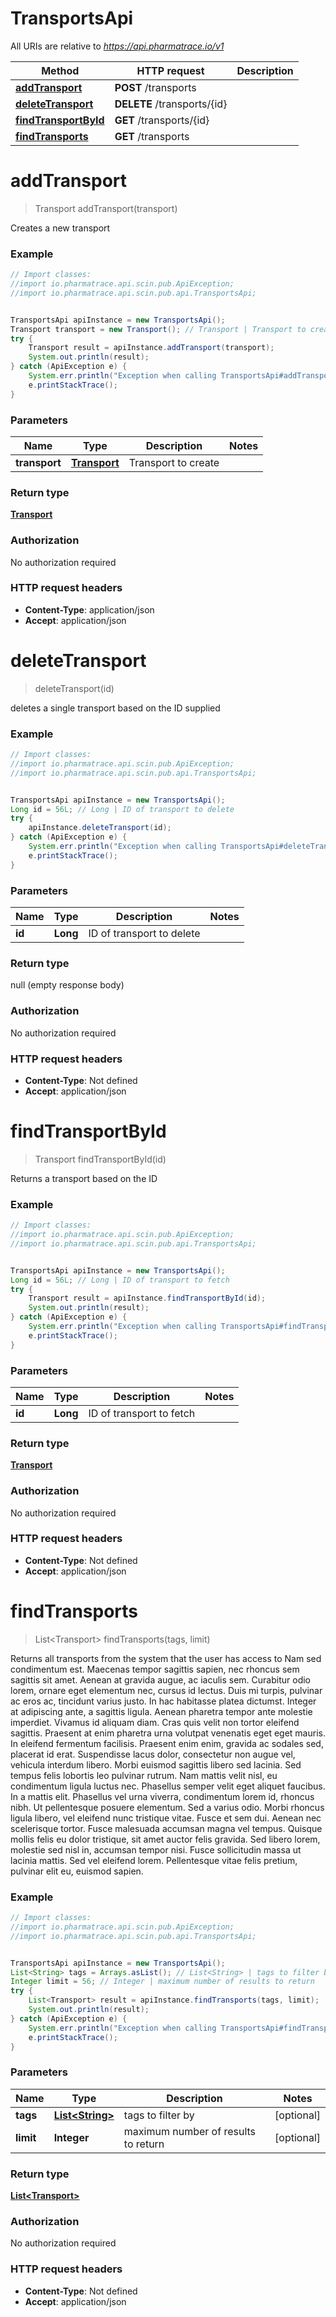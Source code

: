 # TransportsApi

All URIs are relative to *https://api.pharmatrace.io/v1*

Method | HTTP request | Description
------------- | ------------- | -------------
[**addTransport**](TransportsApi.md#addTransport) | **POST** /transports | 
[**deleteTransport**](TransportsApi.md#deleteTransport) | **DELETE** /transports/{id} | 
[**findTransportById**](TransportsApi.md#findTransportById) | **GET** /transports/{id} | 
[**findTransports**](TransportsApi.md#findTransports) | **GET** /transports | 


<a name="addTransport"></a>
# **addTransport**
> Transport addTransport(transport)



Creates a new transport

### Example
```java
// Import classes:
//import io.pharmatrace.api.scin.pub.ApiException;
//import io.pharmatrace.api.scin.pub.api.TransportsApi;


TransportsApi apiInstance = new TransportsApi();
Transport transport = new Transport(); // Transport | Transport to create
try {
    Transport result = apiInstance.addTransport(transport);
    System.out.println(result);
} catch (ApiException e) {
    System.err.println("Exception when calling TransportsApi#addTransport");
    e.printStackTrace();
}
```

### Parameters

Name | Type | Description  | Notes
------------- | ------------- | ------------- | -------------
 **transport** | [**Transport**](Transport.md)| Transport to create |

### Return type

[**Transport**](Transport.md)

### Authorization

No authorization required

### HTTP request headers

 - **Content-Type**: application/json
 - **Accept**: application/json

<a name="deleteTransport"></a>
# **deleteTransport**
> deleteTransport(id)



deletes a single transport based on the ID supplied

### Example
```java
// Import classes:
//import io.pharmatrace.api.scin.pub.ApiException;
//import io.pharmatrace.api.scin.pub.api.TransportsApi;


TransportsApi apiInstance = new TransportsApi();
Long id = 56L; // Long | ID of transport to delete
try {
    apiInstance.deleteTransport(id);
} catch (ApiException e) {
    System.err.println("Exception when calling TransportsApi#deleteTransport");
    e.printStackTrace();
}
```

### Parameters

Name | Type | Description  | Notes
------------- | ------------- | ------------- | -------------
 **id** | **Long**| ID of transport to delete |

### Return type

null (empty response body)

### Authorization

No authorization required

### HTTP request headers

 - **Content-Type**: Not defined
 - **Accept**: application/json

<a name="findTransportById"></a>
# **findTransportById**
> Transport findTransportById(id)



Returns a transport based on the ID

### Example
```java
// Import classes:
//import io.pharmatrace.api.scin.pub.ApiException;
//import io.pharmatrace.api.scin.pub.api.TransportsApi;


TransportsApi apiInstance = new TransportsApi();
Long id = 56L; // Long | ID of transport to fetch
try {
    Transport result = apiInstance.findTransportById(id);
    System.out.println(result);
} catch (ApiException e) {
    System.err.println("Exception when calling TransportsApi#findTransportById");
    e.printStackTrace();
}
```

### Parameters

Name | Type | Description  | Notes
------------- | ------------- | ------------- | -------------
 **id** | **Long**| ID of transport to fetch |

### Return type

[**Transport**](Transport.md)

### Authorization

No authorization required

### HTTP request headers

 - **Content-Type**: Not defined
 - **Accept**: application/json

<a name="findTransports"></a>
# **findTransports**
> List&lt;Transport&gt; findTransports(tags, limit)



Returns all transports from the system that the user has access to Nam sed condimentum est. Maecenas tempor sagittis sapien, nec rhoncus sem sagittis sit amet. Aenean at gravida augue, ac iaculis sem. Curabitur odio lorem, ornare eget elementum nec, cursus id lectus. Duis mi turpis, pulvinar ac eros ac, tincidunt varius justo. In hac habitasse platea dictumst. Integer at adipiscing ante, a sagittis ligula. Aenean pharetra tempor ante molestie imperdiet. Vivamus id aliquam diam. Cras quis velit non tortor eleifend sagittis. Praesent at enim pharetra urna volutpat venenatis eget eget mauris. In eleifend fermentum facilisis. Praesent enim enim, gravida ac sodales sed, placerat id erat. Suspendisse lacus dolor, consectetur non augue vel, vehicula interdum libero. Morbi euismod sagittis libero sed lacinia.  Sed tempus felis lobortis leo pulvinar rutrum. Nam mattis velit nisl, eu condimentum ligula luctus nec. Phasellus semper velit eget aliquet faucibus. In a mattis elit. Phasellus vel urna viverra, condimentum lorem id, rhoncus nibh. Ut pellentesque posuere elementum. Sed a varius odio. Morbi rhoncus ligula libero, vel eleifend nunc tristique vitae. Fusce et sem dui. Aenean nec scelerisque tortor. Fusce malesuada accumsan magna vel tempus. Quisque mollis felis eu dolor tristique, sit amet auctor felis gravida. Sed libero lorem, molestie sed nisl in, accumsan tempor nisi. Fusce sollicitudin massa ut lacinia mattis. Sed vel eleifend lorem. Pellentesque vitae felis pretium, pulvinar elit eu, euismod sapien. 

### Example
```java
// Import classes:
//import io.pharmatrace.api.scin.pub.ApiException;
//import io.pharmatrace.api.scin.pub.api.TransportsApi;


TransportsApi apiInstance = new TransportsApi();
List<String> tags = Arrays.asList(); // List<String> | tags to filter by
Integer limit = 56; // Integer | maximum number of results to return
try {
    List<Transport> result = apiInstance.findTransports(tags, limit);
    System.out.println(result);
} catch (ApiException e) {
    System.err.println("Exception when calling TransportsApi#findTransports");
    e.printStackTrace();
}
```

### Parameters

Name | Type | Description  | Notes
------------- | ------------- | ------------- | -------------
 **tags** | [**List&lt;String&gt;**](String.md)| tags to filter by | [optional]
 **limit** | **Integer**| maximum number of results to return | [optional]

### Return type

[**List&lt;Transport&gt;**](Transport.md)

### Authorization

No authorization required

### HTTP request headers

 - **Content-Type**: Not defined
 - **Accept**: application/json

